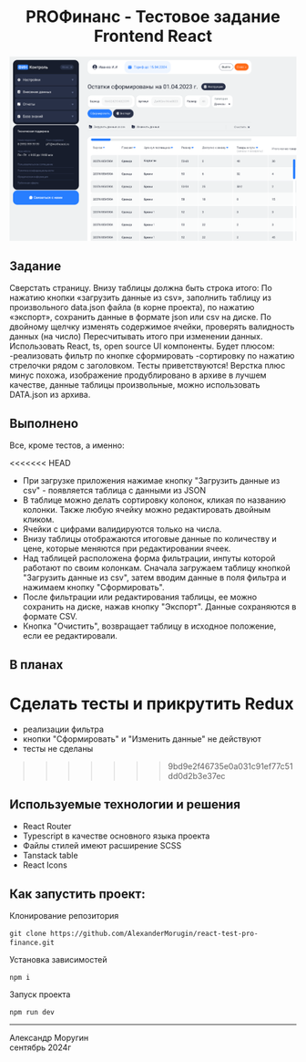 <h1 align="center">PROФинанс - Тестовое задание Frontend React</h1>

![PROFinance Demo](/ТЗ.png)

## Задание

Сверстать страницу.
Внизу таблицы должна быть строка итого:
По нажатию кнопки «загрузить данные из csv», заполнить таблицу из произвольного data.json файла (в корне проекта), по нажатию «экспорт», сохранить данные в формате json или csv на диске.
По двойному щелчку изменять содержимое ячейки, проверять валидность данных (на число)
Пересчитывать итого при изменении данных.
Использовать React, ts, open source UI компоненты.
Будет плюсом:
-реализовать фильтр по кнопке сформировать
-сортировку по нажатию стрелочки рядом с заголовком.
Тесты приветствуются!
Верстка плюс минус похожа, изображение продублировано в архиве в лучшем качестве,
данные таблицы произвольные, можно использовать DATA.json из архива.

## Выполнено

Все, кроме тестов, а именно:

<<<<<<< HEAD
- При загрузке приложения нажимае кнопку "Загрузить данные из csv" - появляется таблица с данными из JSON
- В таблице можно делать сортировку колонок, кликая по названию колонки. Также любую ячейку можно редактировать двойным кликом.
- Ячейки с цифрами валидируются только на числа.
- Внизу таблицы отображаются итоговые данные по количеству и цене, которые меняются при редактировании ячеек.
- Над таблицей расположена форма фильтрации, инпуты которой работают по своим колонкам. Сначала загружаем таблицу кнопкой "Загрузить данные из csv", затем вводим данные в поля фильтра и нажимаем кнопку "Сформировать".
- После фильтрации или редактирования таблицы, ее можно сохранить на диске, нажав кнопку "Экспорт". Данные сохраняются в формате CSV.
- Кнопка "Очистить", возвращает таблицу в исходное положение, если ее редактировали.

## В планах

Сделать тесты и прикрутить Redux
=======
- реализации фильтра
- кнопки "Сформировать" и "Изменить данные" не действуют
- тесты не сделаны
>>>>>>> 9bd9e2f46735e0a031c91ef77c51dd0d2b3e37ec

## Используемые технологии и решения

- React Router
- Typescript в качестве основного языка проекта
- Файлы стилей имеют расширение SCSS
- Tanstack table
- React Icons

## Как запустить проект:

Клонирование репозитория

```
git clone https://github.com/AlexanderMorugin/react-test-pro-finance.git
```

Установка зависимостей

```
npm i
```

Запуск проекта

```
npm run dev
```

---

Александр Моругин\
сентябрь 2024г
